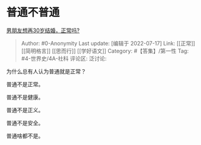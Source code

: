# 普通不普通
[男朋友想再30岁结婚，正常吗?](https://www.zhihu.com/question/499443041/answer/2231799007)

> Author: #0-Anonymity
> Last update: [编辑于 2022-07-17]
> Link: [[正常]] [[简明格言]] [[思而行]] [[学好语文]]
> Category: #【答集】/第一性
> Tag: #4-世界史/4A-社科
> 评论区:
> 泛讨论:

为什么总有人认为普通就是正常？

普通不是正常。

普通不是健康。

普通不是正义。

普通不是安全。

普通啥都不是。
